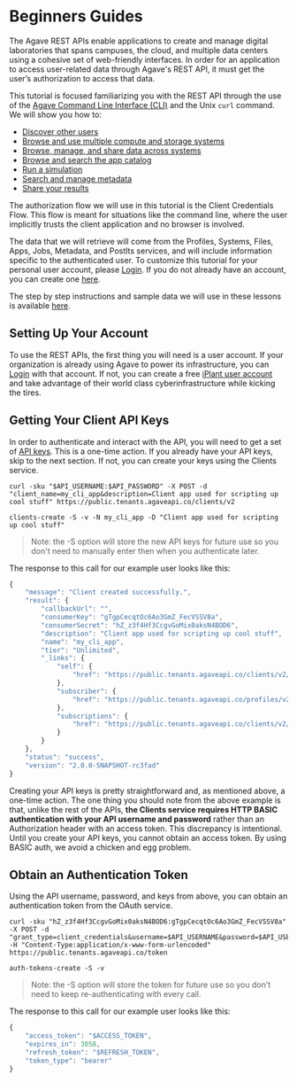 # Beginners Guides

The Agave REST APIs enable applications to create and manage digital laboratories that spans campuses, the cloud, and multiple data centers using a cohesive set of web-friendly interfaces. In order for an application to access user-related data through Agave's REST API, it must get the user’s authorization to access that data.

This tutorial is focused familiarizing you with the REST API through the use of the <a href="http://preview.agaveapi.co/tools/command-line-interface/" title="Agave Command Line Interface (CLI)">Agave Command Line Interface (CLI)</a> and the Unix `curl` command. We will show you how to:

* <a href="/documentation/beginners-guides/user-discovery/" title="User Discovery">Discover other users</a>
* <a href="/documentation/beginners-guides/system-discovery/" title="System Discovery">Browse and use multiple compute and storage systems</a>
* <a href="/documentation/beginners-guides/managing-data/" title="Managing Data">Browse, manage, and share data across systems</a>
* <a href="/documentation/beginners-guides/app-discovery/" title="App Discovery">Browse and search the app catalog</a>
* <a href="/documentation/beginners-guides/running-a-simulation/" title="Running a Simulation">Run a simulation</a>
* <a href="/documentation/beginners-guides/managing-metadata/" title="Managing Metadata">Search and manage metadata</a>
* <a href="/documentation/beginners-guides/share-results/" title="Share Results">Share your results</a>

The authorization flow we will use in this tutorial is the Client Credentials Flow. This flow is meant for situations like the command line, where the user implicitly trusts the client application and no browser is involved.

The data that we will retrieve will come from the Profiles, Systems, Files, Apps, Jobs, Metadata, and PostIts services, and will include information specific to the authenticated user. To customize this tutorial for your personal user account, please <a class="federated-login" href="#" title="Login" target="_blank">Login</a>. If you do not already have an account, you can create one <a href="https://user.iplantcollaborative.org" title="iPlant User Portal" target="_blank">here</a>.

The step by step instructions and sample data we will use in these lessons is available <a href="https://bitbucket.org/taccaci/agave-beginners-guide" title="Agave Beginner's Guide" target="_blank">here</a>.

## Setting Up Your Account

To use the REST APIs, the first thing you will need is a user account. If your organization is already using Agave to power its infrastructure, you can <a class="federated-login" href="#" title="Login" target="_blank">Login</a> with that account. If not, you can create a free <a href="https://user.iplantcollaborative.org" title="iPlant User Portal" target="_blank">iPlant user account</a> and take advantage of their world class cyberinfrastructure while kicking the tires.

## Getting Your Client API Keys

In order to authenticate and interact with the API, you will need to get a set of <a href="http://agaveapi.co/client-registration" title="API Keys">API keys</a>. This is a one-time action. If you already have your API keys, skip to the next section. If not, you can create your keys using the Clients service.

```shell
curl -sku "$API_USERNAME:$API_PASSWORD" -X POST -d "client_name=my_cli_app&description=Client app used for scripting up cool stuff" https://public.tenants.agaveapi.co/clients/v2
```
```cli
clients-create -S -v -N my_cli_app -D "Client app used for scripting up cool stuff"
```
> Note: the -S option will store the new API keys for future use so you don't need to manually enter then when you authenticate later.


The response to this call for our example user looks like this:

```javascript
{
    "message": "Client created successfully.",
    "result": {
        "callbackUrl": "",
        "consumerKey": "gTgpCecqtOc6Ao3GmZ_FecVSSV8a",
        "consumerSecret": "hZ_z3f4Hf3CcgvGoMix0aksN4BOD6",
        "description": "Client app used for scripting up cool stuff",
        "name": "my_cli_app",
        "tier": "Unlimited",
        "_links": {
            "self": {
                "href": "https://public.tenants.agaveapi.co/clients/v2/my_cli_app"
            },
            "subscriber": {
                "href": "https://public.tenants.agaveapi.co/profiles/v2/nryan"
            },
            "subscriptions": {
                "href": "https://public.tenants.agaveapi.co/clients/v2/my_cli_app/subscriptions/"
            }
        }
    },
    "status": "success",
    "version": "2.0.0-SNAPSHOT-rc3fad"
}
```

Creating your API keys is pretty straightforward and, as mentioned above, a one-time action. The one thing you should note from the above example is that, unlike the rest of the APIs, <strong>the Clients service requires HTTP BASIC authentication with your API username and password</strong> rather than an Authorization header with an access token. This discrepancy is intentional. Until you create your API keys, you cannot obtain an access token. By using BASIC auth, we avoid a chicken and egg problem.

## Obtain an Authentication Token

Using the API username, password, and keys from above, you can obtain an authentication token from the OAuth service.

```shell
curl -sku "hZ_z3f4Hf3CcgvGoMix0aksN4BOD6:gTgpCecqtOc6Ao3GmZ_FecVSSV8a" -X POST -d "grant_type=client_credentials&username=$API_USERNAME&password=$API_USERNAME&scope=PRODUCTION" -H "Content-Type:application/x-www-form-urlencoded" https://public.tenants.agaveapi.co/token
```

```cli
auth-tokens-create -S -v
```
> Note: the -S option will store the token for future use so you don't need to keep re-authenticating with every call.


The response to this call for our example user looks like this:

```javascript
{
    "access_token": "$ACCESS_TOKEN",
    "expires_in": 3058,
    "refresh_token": "$REFRESH_TOKEN",
    "token_type": "bearer"
}
```
